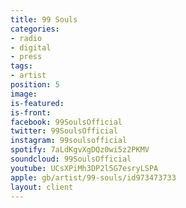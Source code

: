 ```yaml
---
title: 99 Souls
categories:
- radio
- digital
- press
tags:
- artist
position: 5
image: 
is-featured: 
is-front: 
facebook: 99SoulsOfficial
twitter: 99SoulsOfficial
instagram: 99soulsofficial
spotify: 7aLdKgvXgDQz0wi5z2PKMV
soundcloud: 99SoulsOfficial
youtube: UCsXPiMh3DP2l5G7esryLSPA
apple: gb/artist/99-souls/id973473733
layout: client
---
```


